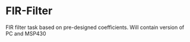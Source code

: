# FIR-Filter
FIR filter task based on pre-designed coefficients. Will contain version of PC and MSP430
